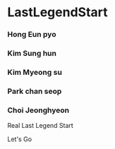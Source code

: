 # LastLegendStart
 ### Hong Eun pyo

 ### Kim Sung hun

 ### Kim Myeong su

 ### Park chan seop

 ### Choi Jeonghyeon

Real Last Legend Start

Let's Go
